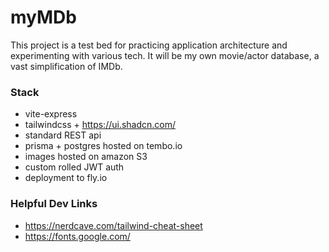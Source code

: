 # myMDb

This project is a test bed for practicing application architecture and experimenting with various tech. It will be my own movie/actor database, a vast simplification of IMDb.

### Stack

- vite-express
- tailwindcss + https://ui.shadcn.com/
- standard REST api
- prisma + postgres hosted on tembo.io
- images hosted on amazon S3
- custom rolled JWT auth
- deployment to fly.io

### Helpful Dev Links

- https://nerdcave.com/tailwind-cheat-sheet
- https://fonts.google.com/
